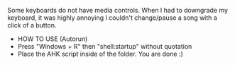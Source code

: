 Some keyboards do not have media controls. When I had to downgrade my keyboard, it was highly annoying I couldn't change/pause a song with a click of a button. 
- HOW TO USE (Autorun)
- Press "Windows + R" then "shell:startup" without quotation
- Place the AHK script inside of the folder. You are done :)
